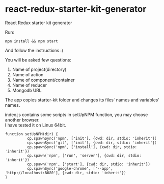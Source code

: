 # react-redux-starter-kit-generator
React Redux starter kit generator


Run:
```
npm install && npm start
```
And follow the instructions :)  

You will be asked few questions:
1. Name of project(directory)
2. Name of action
3. Name of component/container
4. Name of reducer
5. Mongodb URL

The app copies starter-kit folder and changes its files' names and variables' names.

index.js contains some scripts in setUpNPM function, you may choose another browser.  
I have tested it on Linux 64bit.

```
function setUpNPM(dir) {
          cp.spawnSync('npm', ['init'], {cwd: dir, stdio: 'inherit'})
          cp.spawnSync('git', ['init'], {cwd: dir, stdio: 'inherit'}) 
          cp.spawnSync('npm', ['install'], {cwd: dir, stdio: 'inherit'}) 
          cp.spawn('npm', ['run', 'server'], {cwd: dir, stdio: 'inherit'}) 
          cp.spawn('npm', ['start'], {cwd: dir, stdio: 'inherit'}) 
          cp.spawnSync('google-chrome', ['--app', 'http://localhost:8080'], {cwd: dir, stdio: 'inherit'}) 
}
```
